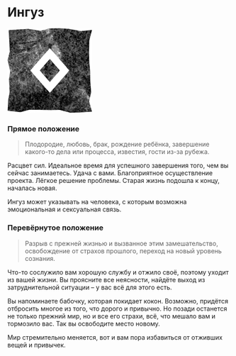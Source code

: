 # Ингуз

![Руна Ингуз](image/22_ingwaz.png)

### Прямое положение

>Плодородие, любовь, брак, рождение ребёнка, завершение какого-то дела или процесса, известия, гости из-за рубежа.

Расцвет сил. Идеальное время для успешного завершения того, чем вы сейчас занимаетесь. Удача с вами. Благоприятное осуществление проекта. Лёгкое решение проблемы. Старая жизнь подошла к концу, началась новая.

Ингуз может указывать на человека, с которым возможна эмоциональная и сексуальная связь.

### Перевёрнутое положение

>Разрыв с прежней жизнью и вызванное этим замешательство, освобождение от страхов прошлого, переход на новый уровень сознания.

Что-то сослужило вам хорошую службу и отжило своё, поэтому уходит из вашей жизни. Вы проясните все неясности, найдёте выход из затруднительной ситуации – у вас всё для этого есть.

Вы напоминаете бабочку, которая покидает кокон. Возможно, придётся отбросить многое из того, что дорого и привычно. Но позади останется не только прежний мир, но и все его страхи, всё, что мешало вам и тормозило вас. Так вы освободите место новому.

Мир стремительно меняется, вот и вам пора избавиться от отживших вещей и привычек.